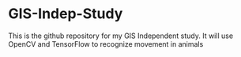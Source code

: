 # GIS-Indep-Study
This is the github repository for my GIS Independent study. It will use OpenCV and TensorFlow to recognize movement in animals
